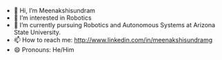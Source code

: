 - 👋 Hi, I’m Meenakshisundram
- 👀 I’m interested in Robotics
- 🌱 I’m currently pursuing Robotics and Autonomous Systems at Arizona State University.
- 📫 How to reach me: http://www.linkedin.com/in/meenakshisundramg
- 😄 Pronouns: He/Him


<!---
Meenakshisundram2003/Meenakshisundram2003 is a ✨ special ✨ repository because its `README.md` (this file) appears on your GitHub profile.
You can click the Preview link to take a look at your changes.
--->
